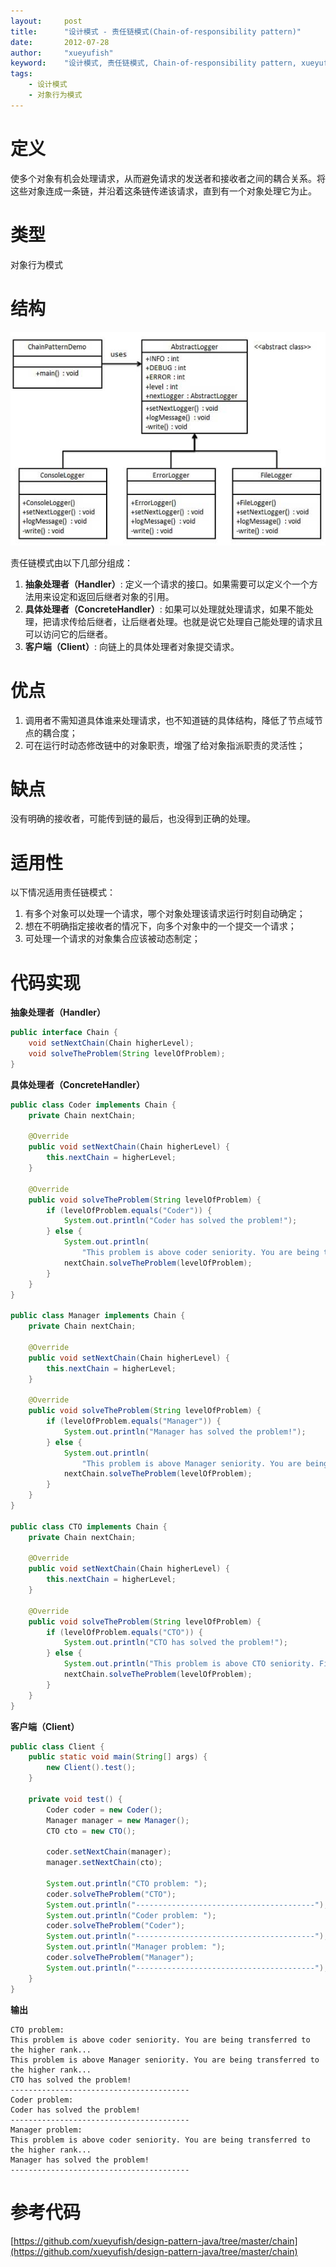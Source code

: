 ```yaml
---
layout:     post
title:      "设计模式 - 责任链模式(Chain-of-responsibility pattern)"
date:       2012-07-28
author:     "xueyufish"
keyword:    "设计模式, 责任链模式, Chain-of-responsibility pattern, xueyufish"
tags:
    - 设计模式
    - 对象行为模式
---
```


# 定义
使多个对象有机会处理请求，从而避免请求的发送者和接收者之间的耦合关系。将这些对象连成一条链，并沿着这条链传递该请求，直到有一个对象处理它为止。

# 类型
对象行为模式

# 结构
![责任链模式结构](/assets/attachment/design-pattern/32c83454621f93c07b084f5be74f7339.jpg)

责任链模式由以下几部分组成：

1. **抽象处理者（Handler）**: 定义一个请求的接口。如果需要可以定义个一个方法用来设定和返回后继者对象的引用。
2. **具体处理者（ConcreteHandler）**: 如果可以处理就处理请求，如果不能处理，把请求传给后继者，让后继者处理。也就是说它处理自己能处理的请求且可以访问它的后继者。
3. **客户端（Client）**: 向链上的具体处理者对象提交请求。

# 优点
1. 调用者不需知道具体谁来处理请求，也不知道链的具体结构，降低了节点域节点的耦合度；
2. 可在运行时动态修改链中的对象职责，增强了给对象指派职责的灵活性；

# 缺点

没有明确的接收者，可能传到链的最后，也没得到正确的处理。

# 适用性

以下情况适用责任链模式：

1. 有多个对象可以处理一个请求，哪个对象处理该请求运行时刻自动确定；
2. 想在不明确指定接收者的情况下，向多个对象中的一个提交一个请求；
3. 可处理一个请求的对象集合应该被动态制定；

# 代码实现

**抽象处理者（Handler）**
```java
public interface Chain {
    void setNextChain(Chain higherLevel);
    void solveTheProblem(String levelOfProblem);
}
```

**具体处理者（ConcreteHandler）**
```java
public class Coder implements Chain {
    private Chain nextChain;

    @Override
    public void setNextChain(Chain higherLevel) {
        this.nextChain = higherLevel;
    }

    @Override
    public void solveTheProblem(String levelOfProblem) {
        if (levelOfProblem.equals("Coder")) {
            System.out.println("Coder has solved the problem!");
        } else {
            System.out.println(
                "This problem is above coder seniority. You are being transferred to the higher rank...");
            nextChain.solveTheProblem(levelOfProblem);
        }
    }
}

public class Manager implements Chain {
    private Chain nextChain;

    @Override
    public void setNextChain(Chain higherLevel) {
        this.nextChain = higherLevel;
    }

    @Override
    public void solveTheProblem(String levelOfProblem) {
        if (levelOfProblem.equals("Manager")) {
            System.out.println("Manager has solved the problem!");
        } else {
            System.out.println(
                "This problem is above Manager seniority. You are being transferred to the higher rank...");
            nextChain.solveTheProblem(levelOfProblem);
        }
    }
}

public class CTO implements Chain {
    private Chain nextChain;

    @Override
    public void setNextChain(Chain higherLevel) {
        this.nextChain = higherLevel;
    }

    @Override
    public void solveTheProblem(String levelOfProblem) {
        if (levelOfProblem.equals("CTO")) {
            System.out.println("CTO has solved the problem!");
        } else {
            System.out.println("This problem is above CTO seniority. Find the solution yourself.");
            nextChain.solveTheProblem(levelOfProblem);
        }
    }
}
```

**客户端（Client）**
```java
public class Client {
    public static void main(String[] args) {
        new Client().test();
    }

    private void test() {
        Coder coder = new Coder();
        Manager manager = new Manager();
        CTO cto = new CTO();

        coder.setNextChain(manager);
        manager.setNextChain(cto);

        System.out.println("CTO problem: ");
        coder.solveTheProblem("CTO");
        System.out.println("----------------------------------------");
        System.out.println("Coder problem: ");
        coder.solveTheProblem("Coder");
        System.out.println("----------------------------------------");
        System.out.println("Manager problem: ");
        coder.solveTheProblem("Manager");
        System.out.println("----------------------------------------");
    }
}

```

**输出**
```
CTO problem: 
This problem is above coder seniority. You are being transferred to the higher rank...
This problem is above Manager seniority. You are being transferred to the higher rank...
CTO has solved the problem!
----------------------------------------
Coder problem: 
Coder has solved the problem!
----------------------------------------
Manager problem: 
This problem is above coder seniority. You are being transferred to the higher rank...
Manager has solved the problem!
----------------------------------------
```

# 参考代码
[https://github.com/xueyufish/design-pattern-java/tree/master/chain](https://github.com/xueyufish/design-pattern-java/tree/master/chain)